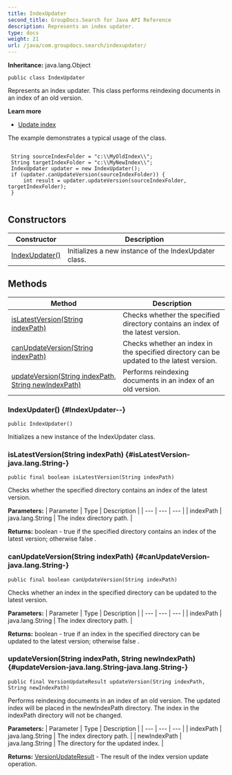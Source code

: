 ```yaml
---
title: IndexUpdater
second_title: GroupDocs.Search for Java API Reference
description: Represents an index updater.
type: docs
weight: 21
url: /java/com.groupdocs.search/indexupdater/
---
```

**Inheritance:**
java.lang.Object
```
public class IndexUpdater
```

Represents an index updater. This class performs reindexing documents in an index of an old version.

**Learn more**

 *  [Update index][]

The example demonstrates a typical usage of the class.

```

 String sourceIndexFolder = "c:\\MyOldIndex\\";
 String targetIndexFolder = "c:\\MyNewIndex\\";
 IndexUpdater updater = new IndexUpdater();
 if (updater.canUpdateVersion(sourceIndexFolder)) {
     int result = updater.updateVersion(sourceIndexFolder, targetIndexFolder);
 }
 
```


[Update index]: https://docs.groupdocs.com/display/searchjava/Update+index
## Constructors

| Constructor | Description |
| --- | --- |
| [IndexUpdater()](#IndexUpdater--) | Initializes a new instance of the  IndexUpdater  class. |
## Methods

| Method | Description |
| --- | --- |
| [isLatestVersion(String indexPath)](#isLatestVersion-java.lang.String-) | Checks whether the specified directory contains an index of the latest version. |
| [canUpdateVersion(String indexPath)](#canUpdateVersion-java.lang.String-) | Checks whether an index in the specified directory can be updated to the latest version. |
| [updateVersion(String indexPath, String newIndexPath)](#updateVersion-java.lang.String-java.lang.String-) | Performs reindexing documents in an index of an old version. |
### IndexUpdater() {#IndexUpdater--}
```
public IndexUpdater()
```


Initializes a new instance of the  IndexUpdater  class.

### isLatestVersion(String indexPath) {#isLatestVersion-java.lang.String-}
```
public final boolean isLatestVersion(String indexPath)
```


Checks whether the specified directory contains an index of the latest version.

**Parameters:**
| Parameter | Type | Description |
| --- | --- | --- |
| indexPath | java.lang.String | The index directory path. |

**Returns:**
boolean -  true  if the specified directory contains an index of the latest version; otherwise  false .
### canUpdateVersion(String indexPath) {#canUpdateVersion-java.lang.String-}
```
public final boolean canUpdateVersion(String indexPath)
```


Checks whether an index in the specified directory can be updated to the latest version.

**Parameters:**
| Parameter | Type | Description |
| --- | --- | --- |
| indexPath | java.lang.String | The index directory path. |

**Returns:**
boolean -  true  if an index in the specified directory can be updated to the latest version; otherwise  false .
### updateVersion(String indexPath, String newIndexPath) {#updateVersion-java.lang.String-java.lang.String-}
```
public final VersionUpdateResult updateVersion(String indexPath, String newIndexPath)
```


Performs reindexing documents in an index of an old version. The updated index will be placed in the  newIndexPath  directory. The index in the  indexPath  directory will not be changed.

**Parameters:**
| Parameter | Type | Description |
| --- | --- | --- |
| indexPath | java.lang.String | The index directory path. |
| newIndexPath | java.lang.String | The directory for the updated index. |

**Returns:**
[VersionUpdateResult](../../com.groupdocs.search.common/versionupdateresult) - The result of the index version update operation.

